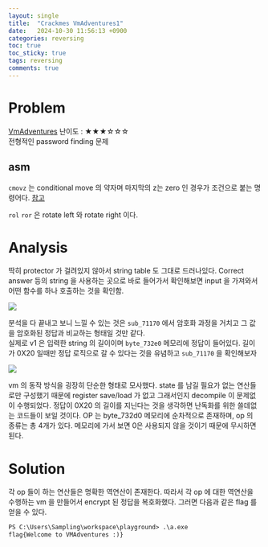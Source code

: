 ```yaml
---
layout: single 
title:  "Crackmes VmAdventures1" 
date:   2024-10-30 11:56:13 +0900
categories: reversing 
toc: true 
toc_sticky: true 
tags: reversing 
comments: true
---
```

# Problem

[VmAdventures](https://crackmes.one/crackme/63bd7f5733c5d43ab4ecf3ad)
난이도 : ★★★☆☆☆\
전형적인 password finding 문제

## asm

`cmovz`
는 conditional move 의 약자며 마지막의 z는 zero 인 경우가 조건으로 붙는 명령어다.
[참고](https://nightohl.tistory.com/entry/CMOV-assembly-CMOV-%EA%B4%80%EB%A0%A8-%EB%AA%A8%EB%93%A0-%EB%AA%85%EB%A0%B9%EC%96%B4-%EC%A0%95%EB%A6%AC)

`rol` `ror` 은 rotate left 와 rotate right 이다.

# Analysis

딱히 protector 가 걸려있지 않아서 string table 도 그대로 드러나있다. Correct answer 등의 string 을 사용하는 곳으로 바로 들어가서 확인해보면 input 을 가져와서 어떤 함수를 하나 호출하는 것을 확인함.

<img src="{{site.baseurl | prepend: site.url}}assets/main_vmadventure1.png"/>

분석을 다 끝내고 보니 느낄 수 있는 것은 `sub_71170` 에서 암호화 과정을 거치고 그 값을 암호화된 정답과 비교하는 형태일 것만 같다.\
실제로 v1 은 입력한 string 의 길이이며 `byte_732e0` 메모리에 정답이 들어있다. 길이가 0X20 일때만 정답 로직으로 갈 수 있다는 것을 유념하고 `sub_71170` 을 확인해보자

<img src="{{site.baseurl | prepend: site.url}}assets/sub_71170.png"/>

vm 의 동작 방식을 굉장히 단순한 형태로 모사했다. state 를 남길 필요가 없는 연산들로만 구성했기 때문에 register save/load 가 없고 그래서인지 decompile 이 문제없이 수행되었다.
정답이 0X20 의 길이를 지닌다는 것을 생각하면 난독화를 위한 쓸데없는 코드들이 보일 것이다.
OP 는 byte_732d0 메모리에 순차적으로 존재하며, op 의 종류는 총 4개가 있다. 메모리에 가서 보면 0은 사용되지 않을 것이기 때문에 무시하면 된다.

# Solution

각 op 들이 하는 연산들은 명확한 역연산이 존재한다. 따라서 각 op 에 대한 역연산을 수행하는 vm 을 만들어서 encrypt 된 정답을 복호화했다.
그러면 다음과 같은 flag 를 얻을 수 있다.

```ps
PS C:\Users\Sampling\workspace\playground> .\a.exe
flag{Welcome to VMAdventures :)}
```
